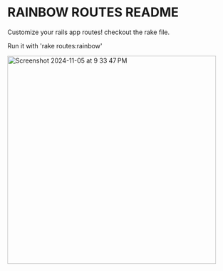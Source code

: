 # RAINBOW ROUTES README

Customize your rails app routes! checkout the rake file. 

Run it with 'rake routes:rainbow'




<img width="468" alt="Screenshot 2024-11-05 at 9 33 47 PM" src="https://github.com/user-attachments/assets/737f9f8e-e303-49e8-a861-69c803a72924">
